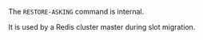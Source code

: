 The `RESTORE-ASKING` command is internal.

It is used by a Redis cluster master during slot migration.
